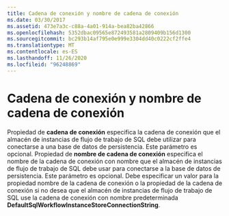 ```yaml
---
title: Cadena de conexión y nombre de cadena de conexión
ms.date: 03/30/2017
ms.assetid: 473e7a3c-c88a-4a01-914a-bea82ba42866
ms.openlocfilehash: 5352dbac09565e872493581a2809409b156d1300
ms.sourcegitcommit: bc293b14af795e0e999e3304dd40c0222cf2ffe4
ms.translationtype: MT
ms.contentlocale: es-ES
ms.lasthandoff: 11/26/2020
ms.locfileid: "96248869"
---
```

# <a name="connection-string-and-connection-string-name"></a>Cadena de conexión y nombre de cadena de conexión

Propiedad de **cadena de conexión** especifica la cadena de conexión que el almacén de instancias de flujo de trabajo de SQL debe utilizar para conectarse a una base de datos de persistencia. Este parámetro es opcional. Propiedad de **nombre de cadena de conexión** especifica el nombre de la cadena de conexión con nombre que el almacén de instancias de flujo de trabajo de SQL debe usar para conectarse a la base de datos de persistencia. Este parámetro es opcional. Debe especificar un valor para la propiedad nombre de la cadena de conexión o la propiedad de la cadena de conexión si no desea que el almacén de instancias de flujo de trabajo de SQL use la cadena de conexión con nombre predeterminada **DefaultSqlWorkflowInstanceStoreConnectionString**.
